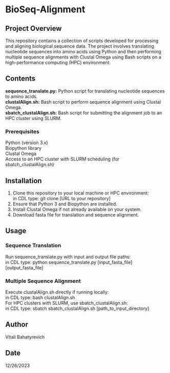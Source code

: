 # BioSeq-Alignment

## Project Overview
This repository contains a collection of scripts developed for processing and aligning biological sequence data. The project involves translating nucleotide sequences into amino acids using Python and then performing multiple sequence alignments with Clustal Omega using Bash scripts on a high-performance computing (HPC) environment.

## Contents
**sequence_translate.py:** Python script for translating nucleotide sequences to amino acids.   
**clustalAlign.sh:** Bash script to perform sequence alignment using Clustal Omega.   
**sbatch_clustalAlign.sh:** Bash script for submitting the alignment job to an HPC cluster using SLURM. 

### Prerequisites
Python (version 3.x)    
Biopython library    
Clustal Omega    
Access to an HPC cluster with SLURM scheduling (for sbatch_clustalAlign.sh)   

## Installation
1. Clone this repository to your local machine or HPC environment:   
   in CDL type: git clone [URL to your repository] 
2. Ensure that Python 3 and Biopython are installed.
3. Install Clustal Omega if not already available on your system.
4. Download fasta file for translation and sequence alignment.
   
## Usage
### Sequence Translation
Run sequence_translate.py with input and output file paths:     
   in CDL type: python sequence_translate.py [input_fasta_file] [output_fasta_file]
### Multiple Sequence Alignment
Execute clustalAlign.sh directly if running locally:     
   in CDL type: bash clustalAlign.sh   
For HPC clusters with SLURM, use sbatch_clustalAlign.sh:     
   in CDL type: sbatch sbatch_clustalAlign.sh [path_to_input_directory]

## Author
Vitali Bahatyrevich

## Date
12/26/2023
